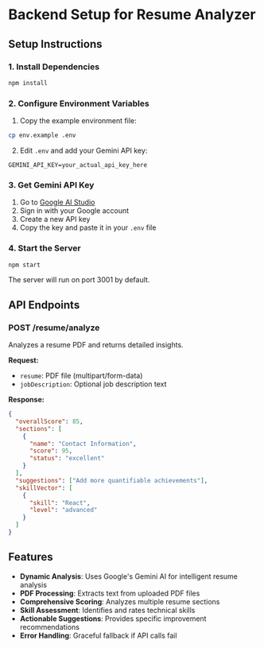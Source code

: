 # Backend Setup for Resume Analyzer

## Setup Instructions

### 1. Install Dependencies
```bash
npm install
```

### 2. Configure Environment Variables

1. Copy the example environment file:
```bash
cp env.example .env
```

2. Edit `.env` and add your Gemini API key:
```
GEMINI_API_KEY=your_actual_api_key_here
```

### 3. Get Gemini API Key

1. Go to [Google AI Studio](https://makersuite.google.com/app/apikey)
2. Sign in with your Google account
3. Create a new API key
4. Copy the key and paste it in your `.env` file

### 4. Start the Server
```bash
npm start
```

The server will run on port 3001 by default.

## API Endpoints

### POST /resume/analyze
Analyzes a resume PDF and returns detailed insights.

**Request:**
- `resume`: PDF file (multipart/form-data)
- `jobDescription`: Optional job description text

**Response:**
```json
{
  "overallScore": 85,
  "sections": [
    {
      "name": "Contact Information",
      "score": 95,
      "status": "excellent"
    }
  ],
  "suggestions": ["Add more quantifiable achievements"],
  "skillVector": [
    {
      "skill": "React",
      "level": "advanced"
    }
  ]
}
```

## Features

- **Dynamic Analysis**: Uses Google's Gemini AI for intelligent resume analysis
- **PDF Processing**: Extracts text from uploaded PDF files
- **Comprehensive Scoring**: Analyzes multiple resume sections
- **Skill Assessment**: Identifies and rates technical skills
- **Actionable Suggestions**: Provides specific improvement recommendations
- **Error Handling**: Graceful fallback if API calls fail

